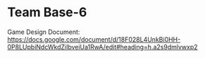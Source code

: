 # Team Base-6 
Game Design Document: https://docs.google.com/document/d/18F028L4UnkBi0HH-0P8LUpbiNdcWkdZiIbveiUa1RwA/edit#heading=h.a2s9dmlvwxp2
